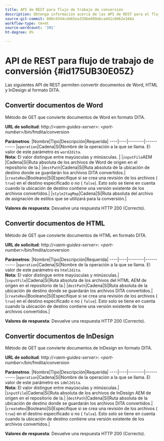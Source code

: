 ```yaml
---
title: API de REST para flujo de trabajo de conversión
description: Obtenga información acerca de las API de REST para el flujo de trabajo de conversión
source-git-commit: 880cd344ceb65ea339be699ebcad41c0d62e168a
workflow-type: tm+mt
source-wordcount: '391'
ht-degree: 0%

---
```


# API de REST para flujo de trabajo de conversión {#id175UB30E05Z}

Las siguientes API de REST permiten convertir documentos de Word, HTML y InDesign al formato DITA.

## Convertir documentos de Word

Método de GET que convierte documentos de Word en formato DITA.

**URL de solicitud**: http://*&lt;aem-guides-server>*: *&lt;port-number>*/bin/fmdita/conversion

**Parámetros**: |Nombre|Tipo|Descripción|Requerida| ----|----|--------|----------- |``operation``|Cadena|Sí|Nombre de la operación a la que se llama. El valor de este parámetro es ``word2dita``. <br> **Nota:** El valor distingue entre mayúsculas y minúsculas. | |`inputFile`AEM |Cadena|Sí|Ruta absoluta de los archivos de Word de origen en el repositorio de la.| |`destPath`|Cadena|Sí|Ruta absoluta de la ubicación de destino donde se guardarán los archivos DITA convertidos.| |`createRev`|Booleano|Sí|Especifique si se crea una revisión de los archivos \( `true`\) en el destino especificado o no \( `false`\). Esto solo se tiene en cuenta cuando la ubicación de destino contiene una versión existente de los archivos convertidos.| |`style2tagMap`|Cadena|Sí|Ruta absoluta del archivo de asignación de estilos que se utilizará para la conversión.|

**Valores de respuesta**: Devuelve una respuesta HTTP 200 \(Correcto\).

## Convertir documentos de HTML

Método de GET que convierte documentos de HTML en formato DITA.

**URL de solicitud**: http://*&lt;aem-guides-server>*: *&lt;port-number>*/bin/fmdita/conversion

**Parámetros**: |Nombre|Tipo|Descripción|Requerida| ----|----|--------|----------- |`operation`|Cadena|Sí|Nombre de la operación a la que se llama. El valor de este parámetro es ``html2dita``. <br> **Nota:** El valor distingue entre mayúsculas y minúsculas.| |`inputFile`|Cadena|Sí|Ruta absoluta de los archivos del HTML AEM de origen en el repositorio de la.| |`destPath`|Cadena|Sí|Ruta absoluta de la ubicación de destino donde se guardarán los archivos DITA convertidos.| |`createRev`|Booleano|Sí|Especifique si se crea una revisión de los archivos \( `true`\) en el destino especificado o no \( `false`\). Esto solo se tiene en cuenta cuando la ubicación de destino contiene una versión existente de los archivos convertidos.|

**Valores de respuesta**: Devuelve una respuesta HTTP 200 \(Correcto\).

## Convertir documentos de InDesign

Método de GET que convierte documentos de InDesign en formato DITA.

**URL de solicitud**: http://*&lt;aem-guides-server>*: *&lt;port-number>*/bin/fmdita/conversion

**Parámetros**: |Nombre|Tipo|Descripción|Requerida| ----|----|--------|----------- |``operation``|Cadena|Sí|Nombre de la operación a la que se llama. El valor de este parámetro es ``idml2dita``. <br> **Nota:** El valor distingue entre mayúsculas y minúsculas.| |`inputFile`|Cadena|Sí|Ruta absoluta de los archivos de InDesign AEM de origen en el repositorio de la.| |`destPath`|Cadena|Sí|Ruta absoluta de la ubicación de destino donde se guardarán los archivos DITA convertidos.| |`createRev`|Booleano|Sí|Especifique si se crea una revisión de los archivos \( `true`\) en el destino especificado o no \( `false`\). Esto solo se tiene en cuenta cuando la ubicación de destino contiene una versión existente de los archivos convertidos.|

**Valores de respuesta**: Devuelve una respuesta HTTP 200 \(Correcto\).
